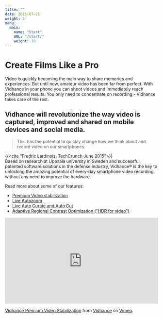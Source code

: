 ```yaml
---
title: ""
date: 2015-07-21
weight: 5
menu:
  main:
    name: "Start"
    URL: "/start/"
    weight: 10
---
```

# Create Films Like a Pro

Video is quickly becoming the main way to share memories and experiences. But until now, amateur video has been far from perfect. With Vidhance in your phone you can shoot videos and immediately reach professional results. You only need to concentrate on recording - Vidhance takes care of the rest.

## Vidhance will revolutionize the way video is captured, improved and shared on mobile devices and social media.

>This has the potential to quickly change how we think about and record video on our smartphones. 

{{<cite "Fredric Lardinois, TechCrunch June 2015">}} 
<br>
Based on research at Uppsala university in Sweden and successful, patented software solutions in the defense industry, Vidhance® is the key to unlocking the amazing potential of every-day smartphone video recording, without any need to improve the hardware. 

Read more about some of our features:
- [Premium Video stabilization](/solutions/stabilization)
- [Live Autozoom](/solutions/autozoom)
- [Live Auto Curate and Auto Cut](/solutions/autocut)
- [Adaptive Regional Contrast Optimization ("HDR for video")](/solutions/contrast)

<style>.embed-container { position: relative; padding-bottom: 56.25%; height: 0; overflow: hidden; max-width: 100%; height: auto; } .embed-container iframe, .embed-container object, .embed-container embed { position: absolute; top: 0; left: 0; width: 100%; height: 100%; }</style><div class='embed-container'><iframe src='https://player.vimeo.com/video/159464616' frameborder='0' webkitAllowFullScreen mozallowfullscreen allowFullScreen></iframe></div>
<a href="https://vimeo.com/159464616">Vidhance Premium Video Stabilization</a> from <a href="https://vimeo.com/user49017225">Vidhance</a> on <a href="https://vimeo.com">Vimeo</a>.

